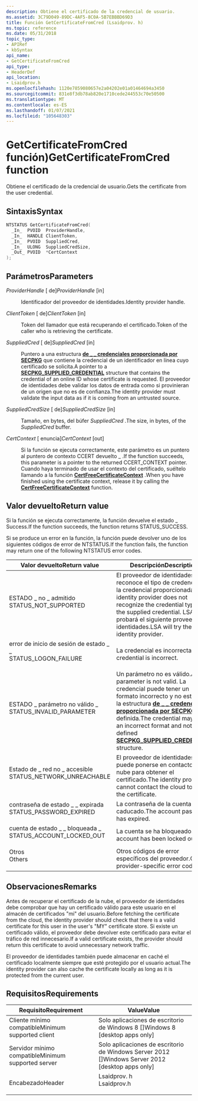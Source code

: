 ```yaml
---
description: Obtiene el certificado de la credencial de usuario.
ms.assetid: 3C79D049-89DC-4AF5-8C0A-5B7EBBBD69D3
title: Función GetCertificateFromCred (Lsaidprov. h)
ms.topic: reference
ms.date: 05/31/2018
topic_type:
- APIRef
- kbSyntax
api_name:
- GetCertificateFromCred
api_type:
- HeaderDef
api_location:
- Lsaidprov.h
ms.openlocfilehash: 1120e7859080657e2a04202e01a01464694a3450
ms.sourcegitcommit: 831e8f3db78ab820e1710cede244553c70e50500
ms.translationtype: MT
ms.contentlocale: es-ES
ms.lasthandoff: 01/07/2021
ms.locfileid: "105648303"
---
```

# <a name="getcertificatefromcred-function"></a><span data-ttu-id="5d317-103">GetCertificateFromCred función)</span><span class="sxs-lookup"><span data-stu-id="5d317-103">GetCertificateFromCred function</span></span>

<span data-ttu-id="5d317-104">Obtiene el certificado de la credencial de usuario.</span><span class="sxs-lookup"><span data-stu-id="5d317-104">Gets the certificate from the user credential.</span></span>

## <a name="syntax"></a><span data-ttu-id="5d317-105">Sintaxis</span><span class="sxs-lookup"><span data-stu-id="5d317-105">Syntax</span></span>


```C++
NTSTATUS GetCertificateFromCred(
  _In_  PVOID  ProviderHandle,
  _In_  HANDLE ClientToken,
  _In_  PVOID  SuppliedCred,
  _In_  ULONG  SuppliedCredSize,
  _Out_ PVOID  *CertContext
);
```



## <a name="parameters"></a><span data-ttu-id="5d317-106">Parámetros</span><span class="sxs-lookup"><span data-stu-id="5d317-106">Parameters</span></span>

<dl> <dt>

<span data-ttu-id="5d317-107">*ProviderHandle* \[ de\]</span><span class="sxs-lookup"><span data-stu-id="5d317-107">*ProviderHandle* \[in\]</span></span>
</dt> <dd>

<span data-ttu-id="5d317-108">Identificador del proveedor de identidades.</span><span class="sxs-lookup"><span data-stu-id="5d317-108">Identity provider handle.</span></span>

</dd> <dt>

<span data-ttu-id="5d317-109">*ClientToken* \[ de\]</span><span class="sxs-lookup"><span data-stu-id="5d317-109">*ClientToken* \[in\]</span></span>
</dt> <dd>

<span data-ttu-id="5d317-110">Token del llamador que está recuperando el certificado.</span><span class="sxs-lookup"><span data-stu-id="5d317-110">Token of the caller who is retrieving the certificate.</span></span>

</dd> <dt>

<span data-ttu-id="5d317-111">*SuppliedCred* \[ de\]</span><span class="sxs-lookup"><span data-stu-id="5d317-111">*SuppliedCred* \[in\]</span></span>
</dt> <dd>

<span data-ttu-id="5d317-112">Puntero a una estructura [**de \_ \_ credenciales proporcionada por SECPKG**](/windows/desktop/api/Ntsecpkg/ns-ntsecpkg-secpkg_supplied_credential) que contiene la credencial de un identificador en línea cuyo certificado se solicita.</span><span class="sxs-lookup"><span data-stu-id="5d317-112">A pointer to a [**SECPKG\_SUPPLIED\_CREDENTIAL**](/windows/desktop/api/Ntsecpkg/ns-ntsecpkg-secpkg_supplied_credential) structure that contains the credential of an online ID whose certificate is requested.</span></span> <span data-ttu-id="5d317-113">El proveedor de identidades debe validar los datos de entrada como si provinieran de un origen que no es de confianza.</span><span class="sxs-lookup"><span data-stu-id="5d317-113">The identity provider must validate the input data as if it is coming from an untrusted source.</span></span>

</dd> <dt>

<span data-ttu-id="5d317-114">*SuppliedCredSize* \[ de\]</span><span class="sxs-lookup"><span data-stu-id="5d317-114">*SuppliedCredSize* \[in\]</span></span>
</dt> <dd>

<span data-ttu-id="5d317-115">Tamaño, en bytes, del búfer *SuppliedCred* .</span><span class="sxs-lookup"><span data-stu-id="5d317-115">The size, in bytes, of the *SuppliedCred* buffer.</span></span>

</dd> <dt>

<span data-ttu-id="5d317-116">*CertContext* \[ enuncia\]</span><span class="sxs-lookup"><span data-stu-id="5d317-116">*CertContext* \[out\]</span></span>
</dt> <dd>

<span data-ttu-id="5d317-117">Si la función se ejecuta correctamente, este parámetro es un puntero al puntero de contexto CCERT devuelto \_ .</span><span class="sxs-lookup"><span data-stu-id="5d317-117">If the function succeeds, this parameter is a pointer to the returned CCERT\_CONTEXT pointer.</span></span> <span data-ttu-id="5d317-118">Cuando haya terminado de usar el contexto del certificado, suéltelo llamando a la función [**CertFreeCertificateContext**](/windows/desktop/api/wincrypt/nf-wincrypt-certfreecertificatecontext) .</span><span class="sxs-lookup"><span data-stu-id="5d317-118">When you have finished using the certificate context, release it by calling the [**CertFreeCertificateContext**](/windows/desktop/api/wincrypt/nf-wincrypt-certfreecertificatecontext) function.</span></span>

</dd> </dl>

## <a name="return-value"></a><span data-ttu-id="5d317-119">Valor devuelto</span><span class="sxs-lookup"><span data-stu-id="5d317-119">Return value</span></span>

<span data-ttu-id="5d317-120">Si la función se ejecuta correctamente, la función devuelve el estado \_ Success.</span><span class="sxs-lookup"><span data-stu-id="5d317-120">If the function succeeds, the function returns STATUS\_SUCCESS.</span></span>

<span data-ttu-id="5d317-121">Si se produce un error en la función, la función puede devolver uno de los siguientes códigos de error de NTSTATUS.</span><span class="sxs-lookup"><span data-stu-id="5d317-121">If the function fails, the function may return one of the following NTSTATUS error codes.</span></span>



| <span data-ttu-id="5d317-122">Valor devuelto</span><span class="sxs-lookup"><span data-stu-id="5d317-122">Return value</span></span>                                                                                            | <span data-ttu-id="5d317-123">Descripción</span><span class="sxs-lookup"><span data-stu-id="5d317-123">Description</span></span>                                                                                                                                                                            |
|---------------------------------------------------------------------------------------------------------|----------------------------------------------------------------------------------------------------------------------------------------------------------------------------------------|
| <dl> <span data-ttu-id="5d317-124"><dt>ESTADO \_ no \_ admitido</dt></span><span class="sxs-lookup"><span data-stu-id="5d317-124"><dt>STATUS\_NOT\_SUPPORTED</dt></span></span> </dl>       | <span data-ttu-id="5d317-125">El proveedor de identidades no reconoce el tipo de credencial de la credencial proporcionada.</span><span class="sxs-lookup"><span data-stu-id="5d317-125">The identity provider does not recognize the credential type of the supplied credential.</span></span> <span data-ttu-id="5d317-126">LSA probará el siguiente proveedor de identidades.</span><span class="sxs-lookup"><span data-stu-id="5d317-126">LSA will try the next identity provider.</span></span><br/>                                           |
| <dl> <span data-ttu-id="5d317-127"><dt>error de inicio de sesión de estado \_ \_</dt></span><span class="sxs-lookup"><span data-stu-id="5d317-127"><dt>STATUS\_LOGON\_FAILURE</dt></span></span> </dl>       | <span data-ttu-id="5d317-128">La credencial es incorrecta.</span><span class="sxs-lookup"><span data-stu-id="5d317-128">The credential is incorrect.</span></span><br/>                                                                                                                                                |
| <dl> <span data-ttu-id="5d317-129"><dt>ESTADO \_ parámetro no válido \_</dt></span><span class="sxs-lookup"><span data-stu-id="5d317-129"><dt>STATUS\_INVALID\_PARAMETER</dt></span></span> </dl>   | <span data-ttu-id="5d317-130">Un parámetro no es válido.</span><span class="sxs-lookup"><span data-stu-id="5d317-130">A parameter is not valid.</span></span> <span data-ttu-id="5d317-131">La credencial puede tener un formato incorrecto y no estar en la estructura [**de \_ \_ credenciales proporcionada por SECPKG**](/windows/desktop/api/Ntsecpkg/ns-ntsecpkg-secpkg_supplied_credential) definida.</span><span class="sxs-lookup"><span data-stu-id="5d317-131">The credential may be in an incorrect format and not in the defined [**SECPKG\_SUPPLIED\_CREDENTIAL**](/windows/desktop/api/Ntsecpkg/ns-ntsecpkg-secpkg_supplied_credential) structure.</span></span><br/> |
| <dl> <span data-ttu-id="5d317-132"><dt>Estado de \_ red no \_ accesible</dt></span><span class="sxs-lookup"><span data-stu-id="5d317-132"><dt>STATUS\_NETWORK\_UNREACHABLE</dt></span></span> </dl> | <span data-ttu-id="5d317-133">El proveedor de identidades no puede ponerse en contacto con la nube para obtener el certificado.</span><span class="sxs-lookup"><span data-stu-id="5d317-133">The identity provider cannot contact the cloud to obtain the certificate.</span></span><br/>                                                                                                   |
| <dl> <span data-ttu-id="5d317-134"><dt>contraseña de estado \_ \_ expirada</dt></span><span class="sxs-lookup"><span data-stu-id="5d317-134"><dt>STATUS\_PASSWORD\_EXPIRED</dt></span></span> </dl>    | <span data-ttu-id="5d317-135">La contraseña de la cuenta ha caducado.</span><span class="sxs-lookup"><span data-stu-id="5d317-135">The account password has expired.</span></span><br/>                                                                                                                                           |
| <dl> <span data-ttu-id="5d317-136"><dt>cuenta de estado \_ \_ bloqueada \_</dt></span><span class="sxs-lookup"><span data-stu-id="5d317-136"><dt>STATUS\_ACCOUNT\_LOCKED\_OUT</dt></span></span> </dl> | <span data-ttu-id="5d317-137">La cuenta se ha bloqueado.</span><span class="sxs-lookup"><span data-stu-id="5d317-137">The account has been locked out.</span></span> <br/>                                                                                                                                           |
| <dl> <span data-ttu-id="5d317-138"><dt>Otros</dt></span><span class="sxs-lookup"><span data-stu-id="5d317-138"><dt>Others</dt></span></span> </dl>                       | <span data-ttu-id="5d317-139">Otros códigos de error específicos del proveedor.</span><span class="sxs-lookup"><span data-stu-id="5d317-139">Other provider-specific error codes.</span></span> <br/>                                                                                                                                       |



 

## <a name="remarks"></a><span data-ttu-id="5d317-140">Observaciones</span><span class="sxs-lookup"><span data-stu-id="5d317-140">Remarks</span></span>

<span data-ttu-id="5d317-141">Antes de recuperar el certificado de la nube, el proveedor de identidades debe comprobar que hay un certificado válido para este usuario en el almacén de certificados "mi" del usuario.</span><span class="sxs-lookup"><span data-stu-id="5d317-141">Before fetching the certificate from the cloud, the identity provider should check that there is a valid certificate for this user in the user's "MY" certificate store.</span></span> <span data-ttu-id="5d317-142">Si existe un certificado válido, el proveedor debe devolver este certificado para evitar el tráfico de red innecesario.</span><span class="sxs-lookup"><span data-stu-id="5d317-142">If a valid certificate exists, the provider should return this certificate to avoid unnecessary network traffic.</span></span>

<span data-ttu-id="5d317-143">El proveedor de identidades también puede almacenar en caché el certificado localmente siempre que esté protegido por el usuario actual.</span><span class="sxs-lookup"><span data-stu-id="5d317-143">The identity provider can also cache the certificate locally as long as it is protected from the current user.</span></span>

## <a name="requirements"></a><span data-ttu-id="5d317-144">Requisitos</span><span class="sxs-lookup"><span data-stu-id="5d317-144">Requirements</span></span>



| <span data-ttu-id="5d317-145">Requisito</span><span class="sxs-lookup"><span data-stu-id="5d317-145">Requirement</span></span> | <span data-ttu-id="5d317-146">Value</span><span class="sxs-lookup"><span data-stu-id="5d317-146">Value</span></span> |
|-------------------------------------|----------------------------------------------------------------------------------------|
| <span data-ttu-id="5d317-147">Cliente mínimo compatible</span><span class="sxs-lookup"><span data-stu-id="5d317-147">Minimum supported client</span></span><br/> | <span data-ttu-id="5d317-148">Solo aplicaciones de escritorio de Windows 8 \[\]</span><span class="sxs-lookup"><span data-stu-id="5d317-148">Windows 8 \[desktop apps only\]</span></span><br/>                                             |
| <span data-ttu-id="5d317-149">Servidor mínimo compatible</span><span class="sxs-lookup"><span data-stu-id="5d317-149">Minimum supported server</span></span><br/> | <span data-ttu-id="5d317-150">Solo aplicaciones de escritorio de Windows Server 2012 \[\]</span><span class="sxs-lookup"><span data-stu-id="5d317-150">Windows Server 2012 \[desktop apps only\]</span></span><br/>                                   |
| <span data-ttu-id="5d317-151">Encabezado</span><span class="sxs-lookup"><span data-stu-id="5d317-151">Header</span></span><br/>                   | <dl> <span data-ttu-id="5d317-152"><dt>Lsaidprov. h</dt></span><span class="sxs-lookup"><span data-stu-id="5d317-152"><dt>Lsaidprov.h</dt></span></span> </dl> |



 

